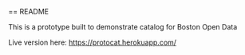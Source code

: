 == README

This is a prototype built to demonstrate catalog for Boston Open Data

Live version here: https://protocat.herokuapp.com/